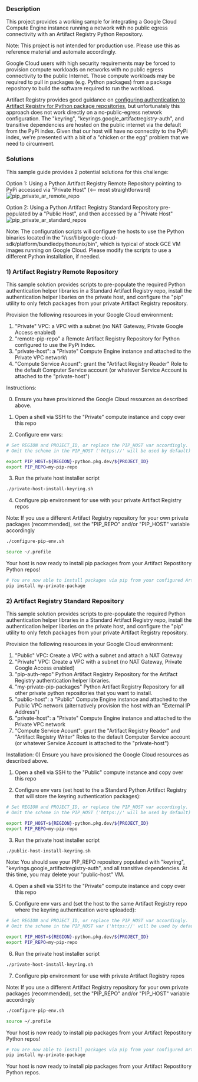 ### Description

This project provides a working sample for integrating a Google Cloud Compute Engine instance running a network with no public egress connectivity with an Artifact Registry Python Repository.

Note: This project is not intended for production use. Please use this as reference material and automate accordingly.

Google Cloud users with high security requirements may be forced to provision compute workloads on networks with no public egress connectivity to the public Internet. Those compute workloads may be required to pull in packages (e.g. Python packages) from a package repository to build the software required to run the workload.

Artifact Registry provides good guidance on [configuring authentication to Artifact Registry for Python package repositories](https://cloud.google.com/artifact-registry/docs/python/authentication), but unfortunately this approach does not work directly on a no-public-egress network configuration. The "keyring", "keyrings.google_artifactregistry-auth", and transitive dependencies are hosted on the public internet via the default from the PyPi index. Given that our host will have no connectity to the PyPi index, we're presented with a bit of a "chicken or the egg" problem that we need to circumvent.

### Solutions

This sample guide provides 2 potential solutions for this challenge:

Option 1: Using a Python Artifact Registry Remote Repository pointing to PyPi accessed via "Private Host" (<-- most straightforward)
![pip_private_ar_remote_repo](https://github.com/user-attachments/assets/17213462-c9b5-4d2e-a84c-ab656035523f)

Option 2: Using a Python Artifact Registry Standard Repository pre-populated by a "Public Host", and then accessed by a "Private Host"
![pip_private_ar_standard_repos](https://github.com/user-attachments/assets/284c9c86-6437-4357-aba9-26ec3885627c)

Note: The configuration scripts will configure the hosts to use the Python binaries located in the "/usr/lib/google-cloud-sdk/platform/bundledpythonunix/bin", which is typical of stock GCE VM images running on Google Cloud. Please modify the scripts to use a different Python installation, if needed.

### 1) Artifact Registry Remote Repository
This sample solution provides scripts to pre-populate the required Python authentication helper libraries in a Standard Artifact Registry repo, install the authentication helper libaries on the private host, and configure the "pip" utility to only fetch packages from your private Artifact Registry repository.

Provision the following resources in your Google Cloud environment:
1) "Private" VPC: a VPC with a subnet (no NAT Gateway, Private Google Access enabled)
2) "remote-pip-repo" a Remote Artifact Registry Repository for Python configured to use the PyPi Index.
3) "private-host": a "Private" Compute Engine instance and attached to the Private VPC network\
4) "Compute Service Acount": grant the "Artifact Registry Reader" Role to the default Computer Service account (or whatever Service Account is attached to the "private-host")

Instructions:

0) Ensure you have provisioned the Google Cloud resources as described above.

1) Open a shell via SSH to the "Private" compute instance and copy over this repo

2) Configure env vars:

  ```BASH
  # Set REGION and PROJECT_ID, or replace the PIP_HOST var accordingly.
  # Omit the scheme in the PIP_HOST ('https://' will be used by default) var.

  export PIP_HOST=${REGION}-python.pkg.dev/${PROJECT_ID}
  export PIP_REPO=my-pip-repo
  ```

3) Run the private host installer script

  ```BASH
  ./private-host-install-keyring.sh
  ```

4) Configure pip environment for use with your private Artifact Registry repos 

  Note: If you use a different Artifact Registry repository for your own private packages (recommended), set the "PIP_REPO" and/or "PIP_HOST" variable accordingly

  ```BASH
  ./configure-pip-env.sh

  source ~/.profile
  ```
 
Your host is now ready to install pip packages from your Artifact Repostitory Python repos!

```BASH
# You are now able to install packages via pip from your configured Artiface Registry repositories.
pip install my-private-package
```

### 2) Artifact Registry Standard Repository
This sample solution provides scripts to pre-populate the required Python authentication helper libraries in a Standard Artifact Registry repo, install the authentication helper libaries on the private host, and configure the "pip" utility to only fetch packages from your private Artifact Registry repository.

Provision the following resources in your Google Cloud environment:
1) "Public" VPC: Create a VPC with a subnet and attach a NAT Gateway
2) "Private" VPC: Create a VPC with a subnet (no NAT Gateway, Private Google Access enabled)
3) "pip-auth-repo" Python Artifact Registry Repository for the Artifact Registry authentication helper libraries.
4) "my-private-pip-packages" Python Artifact Registry Repository for all other private python repositories that you want to install.
5) "public-host": a "Public" Compute Engine instance and attached to the Public VPC network (alternatively provision the host with an "External IP Address")
6) "private-host": a "Private" Compute Engine instance and attached to the Private VPC network
7) "Compute Service Acount": grant the "Artifact Registry Reader" and "Artifact Registry Writer" Roles to the default Computer Service account (or whatever Service Account is attached to the "private-host")

Installation:
0) Ensure you have provisioned the Google Cloud resources as described above.

1) Open a shell via SSH to the "Public" compute instance and copy over this repo

2) Configure env vars (set host to the a Standard Python Artifact Registry that will store the keyring authentication packages):

  ```BASH
  # Set REGION and PROJECT_ID, or replace the PIP_HOST var accordingly.
  # Omit the scheme in the PIP_HOST ('https://' will be used by default) var.

  export PIP_HOST=${REGION}-python.pkg.dev/${PROJECT_ID}
  export PIP_REPO=my-pip-repo
  ```

3) Run the private host installer script

  ```BASH
  ./public-host-install-keyring.sh
  ```

Note: You should see your PIP_REPO repository populated with "keyring", "keyrings.google_artifactregistry-auth", and all transitive dependencies. At this time, you may delete your "public-host" VM.

4) Open a shell via SSH to the "Private" compute instance and copy over this repo

5) Configure env vars and (set the host to the same Artifact Registry repo where the keyring authentication were uploaded):

  ```BASH
  # Set REGION and PROJECT_ID, or replace the PIP_HOST var accordingly.
  # Omit the scheme in the PIP_HOST var ('https://' will be used by default).

  export PIP_HOST=${REGION}-python.pkg.dev/${PROJECT_ID}
  export PIP_REPO=my-pip-repo
  ```

6) Run the private host installer script

  ```BASH
  ./private-host-install-keyring.sh
  ```

7) Configure pip environment for use with private Artifact Registry repos 

  Note: If you use a different Artifact Registry repository for your own private packages (recommended), set the "PIP_REPO" and/or "PIP_HOST" variable accordingly

  ```BASH
  ./configure-pip-env.sh

  source ~/.profile
  ```

Your host is now ready to install pip packages from your Artifact Repostitory Python repos!

```BASH
# You are now able to install packages via pip from your configured Artiface Registry repositories.
pip install my-private-package
```
 
Your host is now ready to install pip packages from your Artifact Repostitory Python repos.
